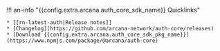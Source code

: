 !!! an-info "{{config.extra.arcana.auth_core_sdk_name}} Quicklinks"

    * [[rn-latest-auth|Release notes]]
    * [Changelog](https://github.com/arcana-network/auth-core/releases)
    * [Download {{config.extra.arcana.auth_core_sdk_pkg_name}}](https://www.npmjs.com/package/@arcana/auth-core)